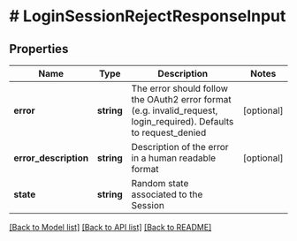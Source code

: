 # # LoginSessionRejectResponseInput

## Properties

| Name                  | Type       | Description                                                                                                        | Notes      |
| --------------------- | ---------- | ------------------------------------------------------------------------------------------------------------------ | ---------- |
| **error**             | **string** | The error should follow the OAuth2 error format (e.g. invalid_request, login_required). Defaults to request_denied | [optional] |
| **error_description** | **string** | Description of the error in a human readable format                                                                | [optional] |
| **state**             | **string** | Random state associated to the Session                                                                             |

[[Back to Model list]](../../README.md#models) [[Back to API list]](../../README.md#endpoints) [[Back to README]](../../README.md)
